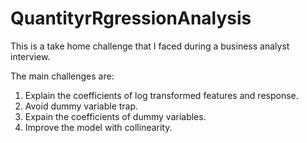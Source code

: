 # QuantityrRgressionAnalysis

This is a take home challenge that I faced during a business analyst interview.

The main challenges are:

1. Explain the coefficients of log transformed features and response.
2. Avoid dummy variable trap.
3. Expain the coefficients of dummy variables.
4. Improve the model with collinearity.
